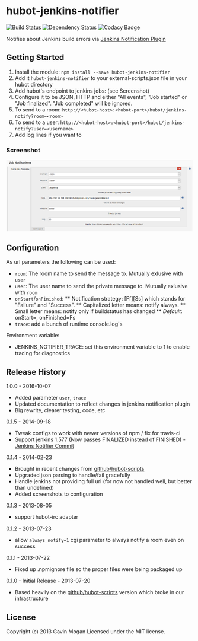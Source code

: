 # hubot-jenkins-notifier

[![Build Status](https://travis-ci.org/halkeye/hubot-jenkins-notifier.png?branch=master)](https://travis-ci.org/halkeye/hubot-jenkins-notifier)
[![Dependency Status](https://gemnasium.com/halkeye/hubot-jenkins-notifier.png)](https://gemnasium.com/halkeye/hubot-jenkins-notifier)
[![Codacy Badge](https://api.codacy.com/project/badge/Grade/b7b8a9ded12849e3942131cc78fd4077)](https://www.codacy.com/app/halkeye/hubot-jenkins-notifier?utm_source=github.com&amp;utm_medium=referral&amp;utm_content=halkeye/hubot-jenkins-notifier&amp;utm_campaign=Badge_Grade)

Notifies about Jenkins build errors via [Jenkins Notification Plugin](https://wiki.jenkins-ci.org/display/JENKINS/Notification+Plugin)

## Getting Started
1. Install the module: `npm install --save hubot-jenkins-notifier`
2. Add it `hubot-jenkins-notifier` to your external-scripts.json file in your hubot directory
3. Add hubot's endpoint to jenkins jobs: (see Screenshot)
 1. Configure it to be JSON, HTTP and either "All events", "Job started" or "Job finalized". "Job completed" will be ignored.
 2. To send to a room: `http://<hubot-host>:<hubot-port>/hubot/jenkins-notify?room=<room>`
 3. To send to a user: `http://<hubot-host>:<hubot-port>/hubot/jenkins-notify?user=<username>`
 4. Add log lines if you want to

### Screenshot
![Jenkins Notifier Plugin Config Screenshot](jenkins-notifier-screenshot.png)

## Configuration
As url parameters the following can be used:

* `room`: The room name to send the message to. Mutually exlusive with `user`
* `user`: The user name to send the private message to. Mutually exlusive with `room`
* `onStart`/`onFinished`:
** Notification strategy: [Ff][Ss] which stands for "Failure" and "Success".
** Capitalized letter means: notify always.
** Small letter means: notify only if buildstatus has changed
** *Default*: onStart=, onFinished=Fs
* `trace`: add a bunch of runtime console.log's

Environment variable:

* JENKINS_NOTIFIER_TRACE: set this environment variable to 1 to enable tracing for diagnostics

## Release History

1.0.0 - 2016-10-07

* Added parameter `user`, `trace`
* Updated documentation to reflect changes in jenkins notification plugin
* Big rewrite, clearer testing, code, etc

0.1.5 - 2014-09-18

* Tweak configs to work with newer versions of npm / fix for travis-ci
* Support jenkins 1.577 (Now passes FINALIZED instead of FINISHED) - [Jenkins Notifier Commit](https://github.com/jenkinsci/notification-plugin/commit/2af09e3002ff887a5eaa7577b190f1cbb9c123e3)

0.1.4 - 2014-02-23

* Brought in recent changes from [github/hubot-scripts](http://www.github.com/github/hubot-scripts)
* Upgraded json parsing to handle/fail gracefully
* Handle jenkins not providing full url (for now not handled well, but better than undefined)
* Added screenshots to configuration

0.1.3 - 2013-08-05

* support hubot-irc adapter

0.1.2 - 2013-07-23

* allow `always_notify=1` cgi parameter to always notify a room even on success

0.1.1 - 2013-07-22

* Fixed up .npmignore file so the proper files were being packaged up

0.1.0 - Initial Release - 2013-07-20

* Based heavily on the [github/hubot-scripts](http://www.github.com/github/hubot-scripts) version which broke in our infrastructure

## License
Copyright (c) 2013 Gavin Mogan
Licensed under the MIT license.

